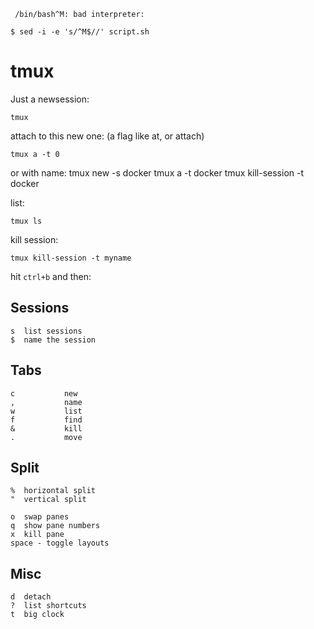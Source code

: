 


` /bin/bash^M: bad interpreter:` 

` $ sed -i -e 's/^M$//' script.sh ` 



# tmux 

Just a newsession:

    tmux
    
attach to this new one:
(a flag like at, or attach)

    tmux a -t 0
    
or with name:
    tmux new -s docker
    tmux a -t docker
    tmux kill-session -t docker
    
    
list:

    tmux ls

kill session:

    tmux kill-session -t myname

hit `ctrl+b` and then:

## Sessions

    s  list sessions
    $  name the session

## Tabs

    c           new
    ,           name
    w           list
    f           find
    &           kill
    .           move


## Split

    %  horizontal split
    "  vertical split
    
    o  swap panes
    q  show pane numbers
    x  kill pane
    space - toggle layouts
    
## Misc

    d  detach
    ?  list shortcuts
    t  big clock
